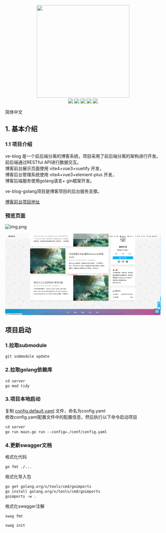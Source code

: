 
<div align=center>
<img src="https://mms1.baidu.com/it/u=2815887849,1501151317&fm=253&app=138&f=JPEG" width=300" height="300" />
</div>
<div align=center>
<img src="https://img.shields.io/badge/golang-1.20-blue"/>
<img src="https://img.shields.io/badge/gin-1.9.0-lightBlue"/>
<img src="https://img.shields.io/badge/gorm-1.24.7-red"/>
<img src="https://img.shields.io/badge/redis-9.0.2-brightgreen"/>
<img src="https://img.shields.io/badge/swagger-v1.5.3-green"/>

</div>

 简体中文

## 1. 基本介绍

### 1.1 项目介绍

ve-blog 是一个前后端分离的博客系统，项目采用了前后端分离的架构进行开发。前后端通过RESTful API进行数据交互。  
博客前台展示页面使用 vite4+vue3+vuetify 开发，  
博客后台管理系统使用 vite4+vue3+element-plus 开发，  
博客后端服务使用golang语言+ gin框架开发。  


ve-blog-golang项目是博客项目的后台服务支撑。

[博客前台项目地址](https://github.com/ve-weiyi/ve-blog-vite)
 
### 预览页面
![img.png](docs%2Fimg.png)

![img_1.png](docs%2Fimg_1.png)
## 项目启动

### 1.拉取submodule
```shell
git submodule update
```

### 2.拉取golang依赖库
```shell
cd server
go mod tidy
```

### 3.项目本地启动

复制 [config.default.yaml](server%2Fconfig.default.yaml) 文件，命名为config.yaml  
修改config.yaml配置文件中的配置信息，然后执行以下命令启动项目

```shell
cd server
go run main.go run --config=./conf/config.yaml 
```

### 4.更新swagger文档

格式化代码

```shell
go fmt ./...
```

格式化导入包

```shell
go get golang.org/x/tools/cmd/goimports
go install golang.org/x/tools/cmd/goimports
goimports -w .
```

格式化swagger注解

```shell
swag fmt
```

```shell
swag init
```
